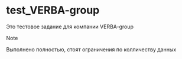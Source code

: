 # test_VERBA-group

Это тестовое задание для компании VERBA-group

> [!NOTE]
> Выполнено полностью, стоят ограничения по колличеству данных
